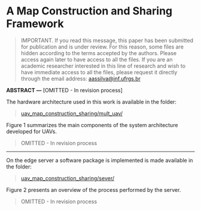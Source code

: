 # A Map Construction and Sharing Framework


>IMPORTANT. If you read this message, this paper has been submitted for publication and is under review. For this reason, some files are hidden according to the terms accepted by the authors. Please access again later to have access to all the files. If you are an academic researcher interested in this line of research and wish to have immediate access to all the files, please request it directly through the email address: aassilva@inf.ufrgs.br


**ABSTRACT &mdash;** [OMITTED - In revision process]


The hardware architecture used in this work is available in the folder:
>[uav_map_construction_sharing/mult_uav/](https://github.com/aassilva/uav_map_construction_sharing/tree/main/mult_uav)

Figure 1 summarizes the main components of the system architecture developed for UAVs.

>OMITTED - In revision process

---

On the edge server a software package is implemented is made available in the folder: 
>[uav_map_construction_sharing/sever/](https://github.com/aassilva/uav_map_construction_sharing/tree/main/sever)

Figure 2 presents an overview of the process performed by the server.

>OMITTED - In revision process
